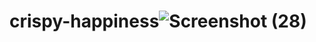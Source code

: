 # crispy-happiness![Screenshot (28)](https://user-images.githubusercontent.com/88343647/157419590-6b67cce6-f364-4002-9b38-bea87089bca4.png)
